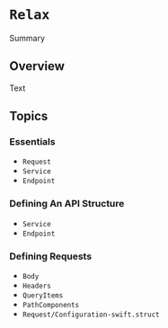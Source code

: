 # ``Relax``

<!--@START_MENU_TOKEN@-->Summary<!--@END_MENU_TOKEN@-->

## Overview

<!--@START_MENU_TOKEN@-->Text<!--@END_MENU_TOKEN@-->

## Topics

### Essentials

- ``Request``
- ``Service``
- ``Endpoint``

### Defining An API Structure

- ``Service``
- ``Endpoint``

### Defining Requests

- ``Body``
- ``Headers``
- ``QueryItems``
- ``PathComponents``
- ``Request/Configuration-swift.struct``

